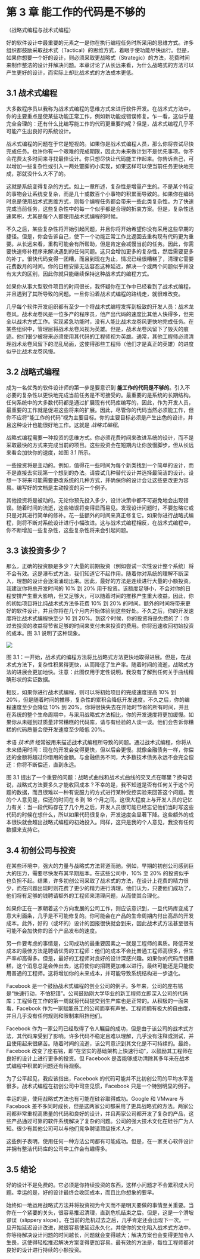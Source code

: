 # 第 3 章 能工作的代码是不够的
（战略式编程与战术式编程）

好的软件设计中最重要的元素之一是你在执行编程任务时所采用的思维方式。许多组织都鼓励采取战术式（Tactical）的思维方式，着眼于使功能尽快运行。但是，如果你想要一个好的设计，则必须采取更战略式（Strategic）的方法，花费时间来制作整洁的设计并解决问题。本章讨论了从长远来看，为什么战略式的方法可以产生更好的设计，而实际上却比战术式的方法成本更低。

## 3.1 战术式编程

大多数程序员以我称为战术式编程的思维方式来进行软件开发。在战术式方法中，你的主要重点是使某些功能正常工作，例如新功能或错误修复。乍一看，这似乎是完全合理的：还有什么比编写能工作的代码更重要的呢？但是，战术式编程几乎不可能产生出良好的系统设计。

战术式编程的问题在于它是短视的。如果你是战术式编程人员，那么你将尝试尽快完成任务。也许你有一个艰难的完成期限，因此为未来做计划不是优先事项。你不会花费太多时间来寻找最佳设计。你只想尽快让代码能工作起来。你告诉自己，可以增加一些复杂性或引入一两处蹩脚的小实现，如果这样可以使当前任务更快地完成，那就没什么大不了的。

这就是系统变得复杂的方式。如上一章所述，复杂性是增量产生的。不是某个特定的事物会让系统变复杂，而是几十或数百个小事物的积累而导致的。如果你在编码时总是使用战术式思维方式，则每个编程任务都会带来一些此类复杂性。为了快速完成当前任务，这些复杂性中的每一个似乎都是合理的折衷方案。但是，复杂性迅速累积，尤其是每个人都使用战术式编程的时候。

不久之后，某些复杂性将开始引起问题，并且你将开始希望你没有采用这些早期的捷径。但是，你会告诉自己，使下一个功能正常工作比返回去重构现有代码更为重要。从长远来看，重构可能会有所帮助，但是肯定会减慢当前的任务。因此，你需要快速修补程序来解决遇到的任何问题。这只会增加更多的复杂性，然后需要更多的补丁。很快代码变得一团糟，而且到现在为止，情况已经很糟糕了，清理它需要花费数月的时间。你的日程安排无法容忍这种延迟，解决一个或两个问题似乎并没有太大的区别，因此你就只能继续保持这种战术式的编程方式。

如果你从事大型软件项目的时间很长，我怀疑你在工作中已经看到了战术式编程，并且遇到了其所导致的问题。一旦你沿着战术式编程的路线走，就很难改变。

几乎每个软件开发组织都有至少一个将战术式编程发挥到极致的开发人员：战术龙卷风。战术龙卷风是一位多产的程序员，他产出代码的速度比其他人快得多，但完全以战术方式工作。实现紧急功能时，没有人能比战术龙卷风更快地完成任务。在某些组织中，管理层将战术龙卷风视为英雄。但是，战术龙卷风留下了毁灭的痕迹。他们很少被将来必须使用其代码的工程师视为英雄。通常，其他工程师必须清理战术龙卷风留下的混乱局面，这使得那些工程师（他们才是真正的英雄）的进度似乎比战术龙卷风慢。

## 3.2 战略式编程

成为一名优秀的软件设计师的第一步是要意识到 **能工作的代码是不够的**。引入不必要的复杂性以更快地完成当前任务是不可接受的。最重要的是系统的长期结构。任何系统中的大多数代码都是通过扩展现有代码库编写的，因此，作为开发人员，最重要的工作就是促进这些将来的扩展。因此，尽管你的代码当然必须能工作，但你不应将“能工作的代码”视为主要目标。你的主要目标必须是产生出色的设计，并且这种设计也能很好地工作。这就是 *战略式编程*。

战略式编程需要一种投资的思维方式。你必须花费时间来改进系统的设计，而不是采取最快的方式来完成当前的项目。这些投资会在短期内让你放慢脚步，但从长远来看会加快你的速度，如图 3.1 所示。

一些投资将是主动的。例如，值得花一些时间为每个新类找到一个简单的设计，而不是直接去实现第一个想到的办法。请尝试几种替代设计并选择最简洁的设计。设想一下将来可能需要更改系统的几种方式，并确保你的设计会让这些更改更为容易。编写好的文档是主动投资的另一个例子。

其他投资将是被动的。无论你预先投入多少，设计决策中都不可避免地会出现错误。随着时间的流逝，这些错误将变得显而易见。发现设计问题时，不要忽略它或只是对其进行简单的修补。花一些额外的时间来真正修复它。如果你进行战略式编程，则将不断对系统设计进行小幅改进。这与战术式编程相反，在战术式编程中，你不断增加一些复杂性，这些复杂性将来会引起问题。

## 3.3 该投资多少？

那么，正确的投资额是多少？大量的前期投资（例如尝试一次性设计整个系统）将不会有效。这是瀑布式方法，我们知道它不起作用。随着你对系统的理解不断深入，理想的设计会逐渐涌现出来。因此，最好的方法是连续进行大量的小额投资 ​​。我建议你将总开发时间的 10% 到 20% 用于投资。该额度足够小，不会对你的日程安排产生重大影响，但又足够大，可以随着时间的推移产生重大收益。因此，你的初始项目将比纯战术式方法多花费 10% 到 20% 的时间。额外的时间将带来更好的软件设计，并且你将在几个月内开始体验到这些好处。不久之后，你的开发速度将比战术式编程快至少 10 到 20%。到这个时候，你的投资将是免费的了：你过去投资的收益将节省足够的时间来支付未来投资的费用。你将迅速收回初始投资的成本。图 3.1 说明了这种现象。

![](./figures/00011.jpeg)

图 3.1：一开始，战术式的编程方法将比战略式方法更快地取得进展。但是，在战术式方法下，复杂性积累得更快，从而降低了生产率。随着时间的流逝，战略式方法的进展会更加地快。注意：此图仅用于定性说明，我没有了解到任何关于曲线精确形状的实证数据。

相反，如果你进行战术式编程，则可以将初始项目的完成速度提高 10% 到 20%，但是随着时间的推移，复杂性的累积会降低开发速度。不久之后，你的编程速度至少会降低 10% 到 20%。你将很快失去在开始时节省的所有时间，并且在系统的整个生命周期中，与采用战略式方法相比，你的开发速度将更加缓慢。如果你从未碰到过质量非常糟糕的代码库，请与有经验的人谈一谈。他们会告诉你糟糕的代码质量会使开发速度至少降低 20%。

术语 *技术债* 经常被用来描述战术式编程所导致的问题。通过战术式编程，你将从未来借用时间：现在的开发会变得更快，但以后会更慢。就像金融债务一样，你偿还的金额将超过你借用的金额。与金融债务不同，大多数技术债务永远不会完全偿还：你将不断偿还，直到永远。

图 3.1 提出了一个重要的问题：战略式曲线和战术式曲线的交叉点在哪里？换句话说，战略式方法要多久才能收回成本？不幸的是，我不知道是否有任何关于这个问题的数据，而且很难以一种有说服力的方式进行某种受控实验来回答这个问题。我的个人意见是，偿还的时间在 6 到 18 个月之间。这很大程度上与开发人员的记忆力有关：当一段代码存在了几个月之后，开发人员很可能已经忘记他们当时写这些代码的时候在想什么，所以如果代码很复杂，开发速度会显著下降。这些额外的成本很快就会超出战略式编程的初始投入。同样，这只是我的个人意见，我没有任何数据来支持它。

## 3.4 初创公司与投资

在某些环境中，强大的力量与战略式方法背道而驰。例如，早期的初创公司感到巨大的压力，需要尽快发布其早期版本。在这些公司中，10% 至 20% 的投资似乎也负担不起。结果，许多初创公司采取了战术式的方法，在设计上花费的精力很少，而在问题出现时则花费了更少的精力进行清理。他们认为，只要他们成功了，他们将有足够的钱聘请额外的工程师来清理问题，从而使其合理化。

如果你正在一家朝着这个方向发展的公司工作，则应该意识到，一旦代码库变成了意大利面条，几乎是不可能修复的。你可能会在产品的生命周期内付出高昂的开发成本。此外，好的（或坏的）设计的回报很快就会到来，因此战术式方法甚至很有可能不会加快你的首个产品发布的速度。

另一件要考虑的事情是，公司成功的最重要因素之一就是工程师的素质。降低开发成本的最佳方法是聘请优秀的工程师：他们的成本不会比普通工程师高很多，但生产率却高得多。但是，最好的工程师对良好的设计深感兴趣。如果你的代码库很糟糕，这个消息总是会传出去，这将使你的招聘更加难以进行。最终可能还是只能使用普通的工程师。这将增加你的未来成本，并可能导致系统结构进一步退化。

Facebook 是一个鼓励战术式编程的创业公司的例子。多年来，公司的座右铭是“快速行动，不怕犯错”。公司鼓励刚大学毕业的新工程师立即深入公司的代码库；工程师在工作的第一周就将代码提交到生产库也是正常的。从积极的一面来看，Facebook 作为一家赋能员工的公司而享有声誉。工程师拥有极大的自由度，并且几乎没有任何规则和限制来阻挡他们。

Facebook 作为一家公司已经取得了令人瞩目的成功，但是由于该公司的战术式方法，其代码库受到了影响。许多代码不稳定且难以理解，几乎没有注释或测试，并且使用起来很痛苦。随着时间的流逝，该公司意识到其文化是不可持续的。最终，Facebook 改变了座右铭，即“在坚实的基础架构上快速行动”，以鼓励其工程师在良好的设计上进行更多的投资。但 Facebook 是否能够成功清除其多年来在战术式编程中积累的问题还有待观察。

为了公平起见，我应该指出，Facebook 的代码可能并不比初创公司的平均水平差很多。战术式编程在初创公司中司空见惯，Facebook 只是一个特别明显的例子。

幸运的是，使用战略式方法也有可能在硅谷取得成功。Google 和 VMware 与 Facebook 差不多同时成长，但是这两家公司都采用了更具战略式的方法。两家公司都非常重视高质量的代码和良好的设计，并且两家公司都开发了复杂的产品，这些产品通过可靠的软件系统解决了复杂的问题。公司的强大技术文化在硅谷广为人知。很少有其他公司可以与他们竞争聘请顶级技术人才。

这些例子表明，使用任何一种方法公司都有可能成功。但是，在一家关心软件设计并拥有整洁代码库的公司中工作会有趣得多。

## 3.5 结论

好的设计不是免费的。它必须是你持续投资的东西，这样小问题才不会累积成大问题。幸运的是，好的设计最终会收回成本，而且比你想象的要早。

始终如一地运用战略式方法并将投资视为今天而不是明天要做的事情至关重要。当你在一个紧要的关头，很容易推迟清理，直到危机结束之后。但是，这是一个滑坡谬误（slippery slope）。在当前的危机过去之后，几乎肯定还会出现下一次。一旦开始延迟设计改进，就很容易使延迟永久化，并使你的文化陷入战术式方法中。你等待解决设计问题的时间越长，问题就会变得越大；解决方案也会变得更加令人生畏，这使得轻松推迟解决方案变得更加容易。最有效的方法是，每位工程师都对良好的设计进行持续的小额投资。
